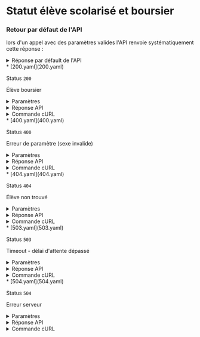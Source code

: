 # Statut élève scolarisé et boursier
### Retour par défaut de l'API
lors d'un appel avec des paramètres valides l'API renvoie systématiquement cette réponse :

  <details><summary>Réponse par défault de l'API</summary>
  <p>

  ```json
  {
    "eleve": {
      "nom": "Martin",
      "prenom": "Justine",
      "sexe": "F",
      "date_naissance": "2000-01-20"
    },
    "code_etablissement": "0210015C",
    "annee_scolaire": "2022-2023",
    "est_scolarise": true,
    "est_boursier": true,
    "status_eleve": {
      "code": "ST",
      "libelle": "SCOLAIRE"
    }
  }
  ```

  </p>
  </details>
* [200.yaml](200.yaml)

  Status `200`

  Élève boursier

  <details><summary>Paramètres</summary>
  <p>

  ```json
  {
    "nom": "Martin",
    "prenom": "Justine",
    "sexe": "f",
    "dateNaissance": "2000-01-20",
    "codeEtablissement": "0890003V",
    "anneeScolaire": "2022"
  }
  ```

  </p>
  </details>

  <details><summary>Réponse API</summary>
  <p>

  ```json
  {
    "eleve": {
      "nom": "Martin",
      "prenom": "Justine",
      "sexe": "F",
      "date_naissance": "2000-01-20"
    },
    "code_etablissement": "0890003V",
    "annee_scolaire": "2022-2023",
    "est_scolarise": true,
    "est_boursier": true,
    "status_eleve": {
      "code": "ST",
      "libelle": "Scolaire"
    }
  }
  ```

  </p>
  </details>

  <details><summary>Commande cURL</summary>
  <p>

  ```bash
  curl -H "X-Api-Key: $token" \
    -G -d 'nom=Martin' -d 'prenom=Justine' -d 'sexe=f' -d 'dateNaissance=2000-01-20' -d 'codeEtablissement=0890003V' -d 'anneeScolaire=2022' \
    --url "https://staging.particulier.api.gouv.fr/api/v2/scolarites"
  ```

  </p>
  </details>
* [400.yaml](400.yaml)

  Status `400`

  Erreur de paramètre (sexe invalide)

  <details><summary>Paramètres</summary>
  <p>

  ```json
  {
    "nom": "Martin",
    "prenom": "Justine",
    "sexe": "not_valid",
    "dateNaissance": "2000-01-20",
    "codeEtablissement": "0890003V",
    "anneeScolaire": "2022"
  }
  ```

  </p>
  </details>

  <details><summary>Réponse API</summary>
  <p>

  ```json
  {
    "error": "unprocessable_entity_error_gender_error",
    "reason": "Entité non traitable",
    "message": "Le sexe n'est pas correctement formaté (m ou f)"
  }
  ```

  </p>
  </details>

  <details><summary>Commande cURL</summary>
  <p>

  ```bash
  curl -H "X-Api-Key: $token" \
    -G -d 'nom=Martin' -d 'prenom=Justine' -d 'sexe=not_valid' -d 'dateNaissance=2000-01-20' -d 'codeEtablissement=0890003V' -d 'anneeScolaire=2022' \
    --url "https://staging.particulier.api.gouv.fr/api/v2/scolarites"
  ```

  </p>
  </details>
* [404.yaml](404.yaml)

  Status `404`

  Élève non trouvé

  <details><summary>Paramètres</summary>
  <p>

  ```json
  {
    "nom": "Martin",
    "prenom": "Jerome",
    "sexe": "f",
    "dateNaissance": "2000-01-20",
    "codeEtablissement": "0890003V",
    "anneeScolaire": "2022"
  }
  ```

  </p>
  </details>

  <details><summary>Réponse API</summary>
  <p>

  ```json
  {
    "error": "not_found",
    "reason": "Student not found",
    "message": "Aucun étudiant n'a pu être trouvé avec les critères de recherche fournis"
  }
  ```

  </p>
  </details>

  <details><summary>Commande cURL</summary>
  <p>

  ```bash
  curl -H "X-Api-Key: $token" \
    -G -d 'nom=Martin' -d 'prenom=Jerome' -d 'sexe=f' -d 'dateNaissance=2000-01-20' -d 'codeEtablissement=0890003V' -d 'anneeScolaire=2022' \
    --url "https://staging.particulier.api.gouv.fr/api/v2/scolarites"
  ```

  </p>
  </details>
* [503.yaml](503.yaml)

  Status `503`

  Timeout - délai d'attente dépassé

  <details><summary>Paramètres</summary>
  <p>

  ```json
  {
    "nom": "Depardieu",
    "prenom": "Francis",
    "sexe": "m",
    "dateNaissance": "2000-01-20",
    "codeEtablissement": "0890003V",
    "anneeScolaire": "2022"
  }
  ```

  </p>
  </details>

  <details><summary>Réponse API</summary>
  <p>

  ```json
  {
    "error": "network_error",
    "reason": "timeout of 10000 ms exceeded",
    "message": "Une erreur est survenue lors de l'appel au fournisseur de donnée"
  }
  ```

  </p>
  </details>

  <details><summary>Commande cURL</summary>
  <p>

  ```bash
  curl -H "X-Api-Key: $token" \
    -G -d 'nom=Depardieu' -d 'prenom=Francis' -d 'sexe=m' -d 'dateNaissance=2000-01-20' -d 'codeEtablissement=0890003V' -d 'anneeScolaire=2022' \
    --url "https://staging.particulier.api.gouv.fr/api/v2/scolarites"
  ```

  </p>
  </details>
* [504.yaml](504.yaml)

  Status `504`

  Erreur serveur

  <details><summary>Paramètres</summary>
  <p>

  ```json
  {
    "nom": "Faure",
    "prenom": "Felix",
    "sexe": "m",
    "dateNaissance": "2000-01-20",
    "codeEtablissement": "0890003V",
    "anneeScolaire": "2022"
  }
  ```

  </p>
  </details>

  <details><summary>Réponse API</summary>
  <p>

  ```json
  {
    "error": "dummy",
    "reason": "dummy",
    "message": "dummy"
  }
  ```

  </p>
  </details>

  <details><summary>Commande cURL</summary>
  <p>

  ```bash
  curl -H "X-Api-Key: $token" \
    -G -d 'nom=Faure' -d 'prenom=Felix' -d 'sexe=m' -d 'dateNaissance=2000-01-20' -d 'codeEtablissement=0890003V' -d 'anneeScolaire=2022' \
    --url "https://staging.particulier.api.gouv.fr/api/v2/scolarites"
  ```

  </p>
  </details>
